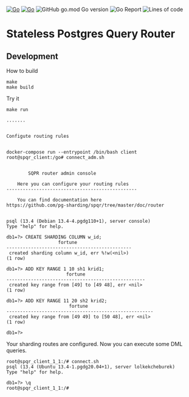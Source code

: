 [![Go](https://github.com/pg-sharding/spqr/actions/workflows/build.yaml/badge.svg)](https://github.com/pg-sharding/spqr/actions/workflows/build.yaml)
[![Go](https://github.com/pg-sharding/spqr/actions/workflows/tests.yaml/badge.svg)](https://github.com/pg-sharding/spqr/actions/workflows/tests.yaml)
![GitHub go.mod Go version](https://img.shields.io/github/go-mod/go-version/pg-sharding/spqr)
![Go Report](https://goreportcard.com/badge/github.com/pg-sharding/spqr)
![Lines of code](https://img.shields.io/tokei/lines/github/pg-sharding/spqr)

# Stateless Postgres Query Router

## Development

How to build

```
make
make build
```

Try it

```
make run

.......


Configute routing rules


docker-compose run --entrypoint /bin/bash client
root@spqr_client:/go# connect_adm.sh


		SQPR router admin console

	Here you can configure your routing rules
------------------------------------------------

	You can find documentation here
https://github.com/pg-sharding/spqr/tree/master/doc/router


psql (13.4 (Debian 13.4-4.pgdg110+1), server console)
Type "help" for help.

db1=?> CREATE SHARDING COLUMN w_id;
                   fortune
----------------------------------------------
 created sharding column w_id, err %!w(<nil>)
(1 row)

db1=?> ADD KEY RANGE 1 10 sh1 krid1;
                      fortune
---------------------------------------------------
 created key range from [49] to [49 48], err <nil>
(1 row)

db1=?> ADD KEY RANGE 11 20 sh2 krid2;
                       fortune
------------------------------------------------------
 created key range from [49 49] to [50 48], err <nil>
(1 row)

db1=?>

```

Your sharding routes are configured. Now you can execute some DML queries.

```
root@spqr_client_1_1:/# connect.sh
psql (13.4 (Ubuntu 13.4-1.pgdg20.04+1), server lolkekcheburek)
Type "help" for help.

db1=?> \q
root@spqr_client_1_1:/#
```
